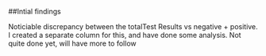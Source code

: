 ##Intial findings 
  
Noticiable discrepancy between the totalTest Results vs negative + positive. I created a separate column for this, and have done some analysis. Not quite done yet, will have more to follow
